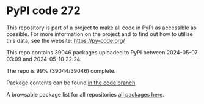 # PyPI code 272

This repository is part of a project to make all code in PyPI as accessible as possible. For more information 
on the project and to find out how to utilise this data, see the website: https://py-code.org/

This repo contains 39046 packages uploaded to PyPI between 
2024-05-07 03:09 and 2024-05-10 22:24.

The repo is 99% (39044/39046) complete.

Package contents can be found [in the code branch](https://github.com/pypi-data/pypi-mirror-272/tree/code/packages).

A browsable package list for all repositories [all packages here](https://py-code.org/repositories/pypi-mirror-272).


